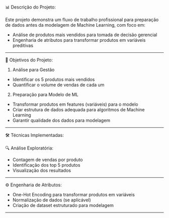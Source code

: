 📊 Descrição do Projeto:<br><br>
Este projeto demonstra um fluxo de trabalho profissional para preparação de dados antes da modelagem de Machine Learning, com foco em:

- Análise de produtos mais vendidos para tomada de decisão gerencial
- Engenharia de atributos para transformar produtos em variáveis preditivas
--------------------------------------------------
🎯 Objetivos do Projeto:
1. Análise para Gestão
- Identificar os 5 produtos mais vendidos
- Quantificar o volume de vendas de cada um

2. Preparação para Modelo de ML
- Transformar produtos em features (variáveis) para o modelo
- Criar estrutura de dados adequada para algoritmos de Machine Learning
- Garantir qualidade dos dados para modelagem
-------------------------------------------------------
🛠️ Técnicas Implementadas:<br><br>
🔍 Análise Exploratória:<br>
- Contagem de vendas por produto
- Identificação dos top 5 produtos
- Visualização dos resultados
------------------------------------------------------------------
⚙️ Engenharia de Atributos:<br>
- One-Hot Encoding para transformar produtos em variáveis
- Normalização de dados (se aplicável)
- Criação de dataset estruturado para modelagem
----------------------------------------------------------------------
